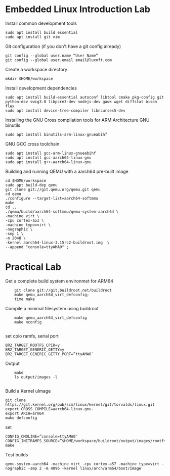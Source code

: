 # Embedded Linux Introduction Lab




Install common development tools
```
sudo apt install build essential
sudo apt install git vim
```

Git configuration (if you don't have a git config already) 
```
git config --global user.name “User Name”
git config --global user.email email@luxoft.com
```

Create a workspace directory 
```
mkdir $HOME/workspace

```

Install development dependencies 
```
sudo apt install build-essential autoconf libtool cmake pkg-config git python-dev swig3.0 libpcre3-dev nodejs-dev gawk wget diffstat bison flex
sudo apt install device-tree-compiler libncurses5-dev
```


Installing the GNU Cross compilation tools for ARM Architecture
GNU binutils
```
sudo apt install binutils-arm-linux-gnueabihf
```

GNU GCC cross toolchain
```
sudo apt install gcc-arm-linux-gnueabihf
sudo apt install gcc-aarch64-linux-gnu
sudo apt install g++-aarch64-linux-gnu
```

Building and running QEMU with a aarch64 pre-built image
```
cd $HOME/workspace
sudo apt build-dep qemu
git clone git://git.qemu.org/qemu.git qemu
cd qemu
./configure --target-list=aarch64-softmmu
make
cd ..
./qemu/build/aarch64-softmmu/qemu-system-aarch64 \
-machine virt \
-cpu cortex-a53 \ 
-machine type=virt \
-nographic \
-smp 1 \
-m 2048 \
-kernel aarch64-linux-3.15rc2-buildroot.img  \
--append "console=ttyAMA0" ;
```

# Practical Lab

Get a complete build system environmet for ARM64
```
    git clone git://git.buildroot.net/buildroot
    make qemu_aarch64_virt_defconfig;
    time make
```

Compile a minimal filesystem using buildroot
```
    make qemu_aarch64_virt_defconfig
    make nconfig
    
```

set cpio ramfs, serial port 
```
BR2_TARGET_ROOTFS_CPIO=y
BR2_TARGET_GENERIC_GETTY=y
BR2_TARGET_GENERIC_GETTY_PORT=”ttyAMA0″
```

Output

```
    make	
    ls output/images -l
    
```

Build a Kernel uImage
```
git clone https://git.kernel.org/pub/scm/linux/kernel/git/torvalds/linux.git 
export CROSS_COMPILE=aarch64-linux-gnu-
export ARCH=arm64
make defconfig

```

set
```
CONFIG_CMDLINE=”console=ttyAMA0″
CONFIG_INITRAMFS_SOURCE=”$HOME/workspace/buildroot/output/images/rootfs.cpio”
make
```



Test builds 

```
qemu-system-aarch64 -machine virt -cpu cortex-a57 -machine type=virt -nographic -smp 2 -m 4096 -kernel linux/arch/arm64/boot/Image

```









